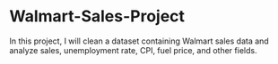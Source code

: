 # Walmart-Sales-Project
In this project, I will clean a dataset containing Walmart sales data and analyze sales, unemployment rate, CPI, fuel price, and other fields.
